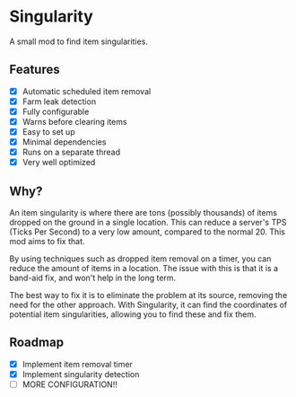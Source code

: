 # Singularity

A small mod to find item singularities.

## Features

- [x] Automatic scheduled item removal
- [x] Farm leak detection
- [x] Fully configurable
- [x] Warns before clearing items
- [x] Easy to set up
- [x] Minimal dependencies
- [x] Runs on a separate thread
- [x] Very well optimized

## Why?

An item singularity is where there are tons (possibly thousands)
of items dropped on the ground in a single location. This can
reduce a server's TPS (Ticks Per Second) to a very low amount,
compared to the normal 20. This mod aims to fix that.

By using techniques such as dropped item removal on a timer, you
can reduce the amount of items in a location. The issue with this
is that it is a band-aid fix, and won't help in the long term.

The best way to fix it is to eliminate the problem at its source,
removing the need for the other approach. With Singularity, it can
find the coordinates of potential item singularities, allowing you
to find these and fix them.

## Roadmap

- [x] Implement item removal timer
- [x] Implement singularity detection
- [ ] MORE CONFIGURATION!!
